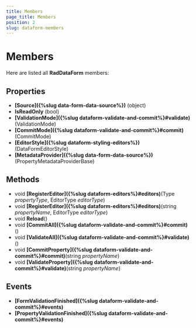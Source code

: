 ```yaml
---
title: Members
page_title: Members
position: 2
slug: dataform-members
---
```


# Members

Here are listed all **RadDataForm** members:

## Properties

- **[Source]({%slug data-form-data-source%})** (object)
- **IsReadOnly** (bool)
- **[ValidationMode]({%slug dataform-validate-and-commit%}#validate)** (ValidationMode)
- **[CommitMode]({%slug dataform-validate-and-commit%}#commit)** (CommitMode)
- **[EditorStyle]({%slug dataform-styling-editors%})** (DataFormEditorStyle)
- **[MetadataProvider]({%slug data-form-data-source%})** (PropertyMetadataProviderBase)

## Methods

- void **[RegisterEditor]({%slug dataform-editors%}#editors)**(Type *propertyType*, EditorType *editorType*)
- void **[RegisterEditor]({%slug dataform-editors%}#editors)**(string *propertyName*, EditorType *editorType*)
- void **Reload**()
- void **[CommitAll]({%slug dataform-validate-and-commit%}#commit)**()
- void **[ValidateAll]({%slug dataform-validate-and-commit%}#validate)**()
- void **[CommitProperty]({%slug dataform-validate-and-commit%}#commit)**(string *propertyName*)
- void **[ValidateProperty]({%slug dataform-validate-and-commit%}#validate)**(string *propertyName*)

## Events

- **[FormValidationFinished]({%slug dataform-validate-and-commit%}#events)**
- **[PropertyValidationFinished]({%slug dataform-validate-and-commit%}#events)**
